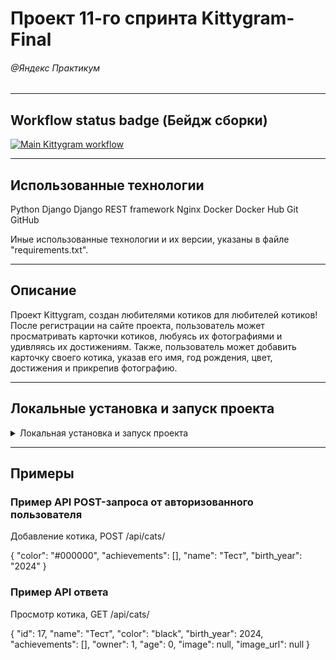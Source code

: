 # Проект 11-го спринта Kittygram-Final
###### @Яндекс Практикум
***

## Workflow status badge (Бейдж сборки)
[![Main Kittygram workflow](https://github.com/pretype/kittygram_final/actions/workflows/main.yml/badge.svg)](https://github.com/pretype/kittygram_final/actions/workflows/main.yml)

***

## Использованные технологии

Python
Django
Django REST framework
Nginx
Docker
Docker Hub
Git
GitHub

Иные использованные технологии и их версии, указаны в файле "requirements.txt".

***

## Описание

Проект Kittygram, создан любителями котиков для любителей котиков!
После регистрации на сайте проекта, пользователь может просматривать карточки котиков, любуясь их фотографиями и удивляясь их достижениям.
Также, пользователь может добавить карточку своего котика, указав его имя, год рождения, цвет, достижения и прикрепив фотографию.

***

## Локальные установка и запуск проекта

<details>
  <summary><b<strong>Локальная установка и запуск проекта</strong></b></summary>

1. Убедитесь, что у Вас развернуты виртуальная машина и Docker

2. Клонируйте проект kittygram_final с GitHub:
  ```bash
  git clone https://github.com/pretype/kittygram_final
  ```

3. Перейдите в локальную директорию проекта kittygram_final

4. В корневой директории проекта, создайте файл ".env", внесите в него переменные, указанные ниже, и их значения:
POSTGRES_USER
POSTGRES_PASSWORD
POSTGRES_DB
DB_HOST
DB_PORT
SECRET_KEY

5. Из корневой папки проекта запустите Docker-compose

  ```bash
  docker compose up
  ```

6. В другом терминале, из корневой папки проекта, выполните миграции, сбор и копировании статики

  ```bash
  docker compose exec backend python manage.py migrate
  docker compose exec backend python manage.py collectstatic
  docker compose exec backend cp -r /app/collected_static/. /backend_static/static/
  ```

Проект будет доступен по веб-адресу:
http://localhost:9000/

</details>

***

## Примеры
### Пример API POST-запроса от авторизованного пользователя
Добавление котика, POST /api/cats/

{
    "color": "#000000",
    "achievements": [],
    "name": "Тест",
    "birth_year": "2024"
}

### Пример API ответа
Просмотр котика, GET /api/cats/

{
    "id": 17,
    "name": "Тест",
    "color": "black",
    "birth_year": 2024,
    "achievements": [],
    "owner": 1,
    "age": 0,
    "image": null,
    "image_url": null
}
